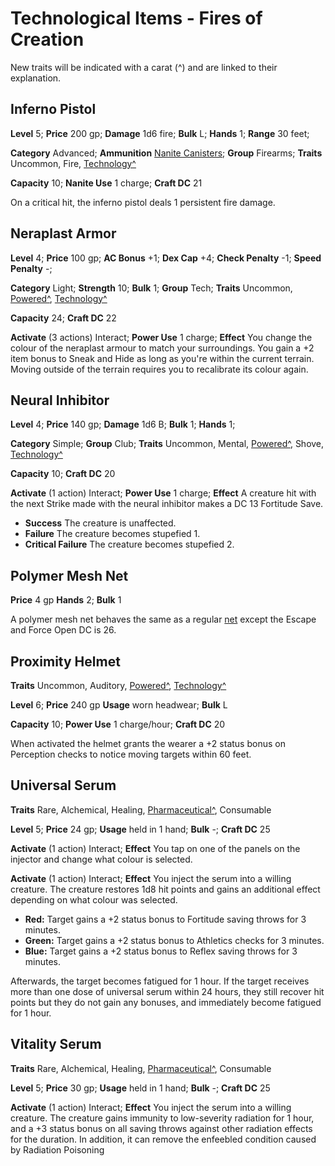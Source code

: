 # Technological Items - Fires of Creation

New traits will be indicated with a carat (^) and are linked to their explanation.

## Inferno Pistol

**Level** 5; **Price** 200 gp; **Damage** 1d6 fire; **Bulk** L; **Hands** 1; **Range** 30 feet;

**Category** Advanced; **Ammunition** [Nanite Canisters](../Gear/README.md#nanite-canister); **Group** Firearms; **Traits** Uncommon, Fire, [Technology^](/Traits/README.md#technology)

**Capacity** 10; **Nanite Use** 1 charge; **Craft DC** 21

On a critical hit, the inferno pistol deals 1 persistent fire damage.

## Neraplast Armor

**Level** 4; **Price** 100 gp; **AC Bonus** +1; **Dex Cap** +4; **Check Penalty** -1; **Speed Penalty** -;

**Category** Light; **Strength** 10; **Bulk** 1; **Group** Tech; **Traits** Uncommon, [Powered^](/Traits/README.md#powered), [Technology^](/Traits/README.md#technology)

**Capacity** 24; **Craft DC** 22

**Activate** (3 actions) Interact; **Power Use** 1 charge; **Effect** You change the colour of the neraplast armour to match your surroundings. You gain a +2 item bonus to Sneak and Hide as long as you're within the current terrain. Moving outside of the terrain requires you to recalibrate its colour again.

## Neural Inhibitor

**Level** 4; **Price** 140 gp; **Damage** 1d6 B; **Bulk** 1; **Hands** 1;

**Category** Simple; **Group** Club; **Traits** Uncommon, Mental, [Powered^](/Traits/README.md#powered), Shove, [Technology^](/Traits/README.md#technology)

**Capacity** 10; **Craft DC** 20

**Activate** (1 action) Interact; **Power Use** 1 charge; **Effect** A creature hit with the next Strike made with the neural inhibitor makes a DC 13 Fortitude Save.

* **Success** The creature is unaffected.
* **Failure** The creature becomes stupefied 1.
* **Critical Failure** The creature becomes stupefied 2.

## Polymer Mesh Net

**Price** 4 gp **Hands** 2; **Bulk** 1

A polymer mesh net behaves the same as a regular [net](http://2e.aonprd.com/Equipment.aspx?ID=681) except the Escape and Force Open DC is 26.

## Proximity Helmet

**Traits** Uncommon, Auditory, [Powered^](/Traits/README.md#powered), [Technology^](/Traits/README.md#technology)

**Level** 6; **Price** 240 gp **Usage** worn headwear; **Bulk** L

**Capacity** 10; **Power Use** 1 charge/hour; **Craft DC** 20

When activated the helmet grants the wearer a +2 status bonus on Perception checks to notice moving targets within 60 feet.

## Universal Serum

**Traits** Rare, Alchemical, Healing, [Pharmaceutical^](/Traits/README.md#pharmaceutical), Consumable

**Level** 5; **Price** 24 gp; **Usage** held in 1 hand; **Bulk** -; **Craft DC** 25

**Activate** (1 action) Interact; **Effect** You tap on one of the panels on the injector and change what colour is selected.

**Activate** (1 action) Interact; **Effect** You inject the serum into a willing creature. The creature restores 1d8 hit points and gains an additional effect depending on what colour was selected.

* **Red:** Target gains a +2 status bonus to Fortitude saving throws for 3 minutes.
* **Green:** Target gains a +2 status bonus to Athletics checks for 3 minutes.
* **Blue:**  Target gains a +2 status bonus to Reflex saving throws for 3 minutes.

Afterwards, the target becomes fatigued for 1 hour. If the target receives more than one dose of universal serum within 24 hours, they still recover hit points but they do not gain any bonuses, and immediately become fatigued for 1 hour.

## Vitality Serum

**Traits** Rare, Alchemical, Healing, [Pharmaceutical^](/Traits/README.md#pharmaceutical), Consumable

**Level** 5; **Price** 30 gp; **Usage** held in 1 hand; **Bulk** -; **Craft DC** 25

**Activate** (1 action) Interact; **Effect** You inject the serum into a willing creature. The creature gains immunity to low-severity radiation for 1 hour, and a +3 status bonus on all saving throws against other radiation effects for the duration. In addition, it can remove the enfeebled condition caused by Radiation Poisoning
